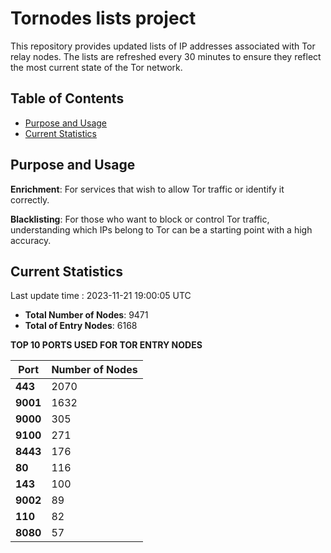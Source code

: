 # Tornodes lists project

This repository provides updated lists of IP addresses associated with Tor relay nodes. The lists are refreshed every 30 minutes to ensure they reflect the most current state of the Tor network.

## Table of Contents

- [Purpose and Usage](#purpose-and-usage)
- [Current Statistics](#current-statistics)


## Purpose and Usage

**Enrichment**: For services that wish to allow Tor traffic or identify it correctly.

**Blacklisting**: For those who want to block or control Tor traffic, understanding which IPs belong to Tor can be a starting point with a high accuracy.

## Current Statistics

Last update time : 2023-11-21 19:00:05 UTC

- **Total Number of Nodes**: 9471
- **Total of Entry Nodes**: 6168

**TOP 10 PORTS USED FOR TOR ENTRY NODES**

| **Port** | **Number of Nodes** |
|------|-----------------|
| **443**   | 2070  |
| **9001**   | 1632  |
| **9000**   | 305  |
| **9100**   | 271  |
| **8443**   | 176  |
| **80**   | 116  |
| **143**   | 100  |
| **9002**   | 89  |
| **110**   | 82  |
| **8080**   | 57  |

